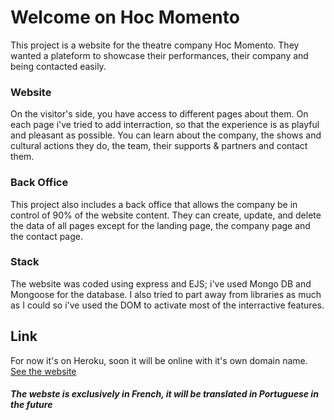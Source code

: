 # Welcome on Hoc Momento

This project is a website for the theatre company Hoc Momento. They wanted a plateform to showcase their performances, their company and being contacted easily.

### Website
On the visitor's side, you have access to different pages about them. On each page i've tried to add interraction, so that the experience is as playful and pleasant as possible.
You can learn about the company, the shows and cultural actions they do, the team, their supports & partners and contact them.

### Back Office
This project also includes a back office that allows the company be in control of 90% of the website content. They can create, update, and delete the data of all pages except for the landing page, the company page and the contact page.

### Stack
The website was coded using express and EJS; i've used Mongo DB and Mongoose for the database. I also tried to part away from libraries as much as I could so i've used the DOM to activate most of the interractive features.

## Link
For now it's on Heroku, soon it will be online with it's own domain name.
[See the website](https://hoc-momento.herokuapp.com/)


##### The webste is exclusively in French, it will be translated in Portuguese in the future
